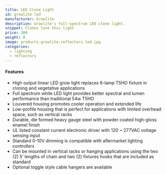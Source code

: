 ```yaml
---
title: LED Clone Light
id: growlite-led
manufacturer: Growlite
description: Growlite's full-spectrum LED clone light.
snippet: Clones love this light
price: 300
weight: 8
image: products.growlite.reflectors.led.jpg
categories:
  - lighting
  - reflectors
---
```


#### Features

* High output linear LED grow light replaces 6-lamp T5HO fixture in cloning and vegetative applications
* Full spectrum white LED light provides better spectral and lumen performance than traditional 54w T5HO
* Louvered housing promotes cooler operation and extended life
* Low-profile housing that is perfect for applications with limited overhead space, such as vertical racks
* Durable, die formed heavy gauge steel with powder coated high-gloss enamel finish
* UL listed constant current electronic driver with 120 ~ 277VAC voltage sensing input
* Standard 0-10V dimming is compatible with aftermarket lighting controllers
* Can be mounted in vertical racks or hanging applications using the two (2) 5’ lengths of chain and two (2) fixtures hooks that are included as standard
* Optional toggle style cable hangers are available
